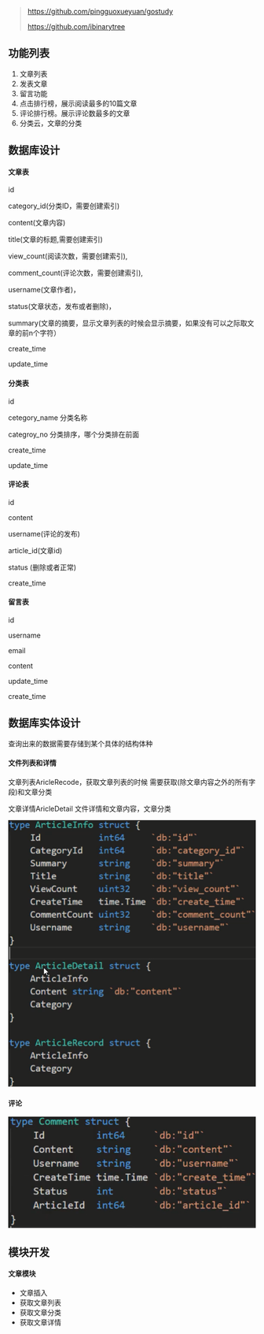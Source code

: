 > https://github.com/pingguoxueyuan/gostudy
>
> https://github.com/ibinarytree

## 功能列表

1. 文章列表
2. 发表文章
3. 留言功能
4. 点击排行榜，展示阅读最多的10篇文章
5. 评论排行榜。展示评论数最多的文章
6. 分类云，文章的分类

## 数据库设计

#### 文章表

id  

category_id(分类ID，需要创建索引) 

content(文章内容) 

title(文章的标题,需要创建索引)

view_count(阅读次数，需要创建索引),

comment_count(评论次数，需要创建索引),

username(文章作者)，

status(文章状态，发布或者删除)，

summary(文章的摘要，显示文章列表的时候会显示摘要，如果没有可以之际取文章的前n个字符）

create_time

update_time

#### 分类表

id

cetegory_name 分类名称

categroy_no 分类排序，哪个分类排在前面

create_time

update_time

#### 评论表

id

content

username(评论的发布)

article_id(文章id)

status (删除或者正常)

create_time

#### 留言表

id

username

email

content

update_time

create_time

## 数据库实体设计

查询出来的数据需要存储到某个具体的结构体种

#### 文件列表和详情

文章列表AricleRecode，获取文章列表的时候 需要获取(除文章内容之外的所有字段)和文章分类

文章详情AricleDetail 文件详情和文章内容，文章分类



![image-20200413080332293](images\博客项目\image-20200413080332293.png)

#### 评论

![image-20200413080740538](images\博客项目\image-20200413080740538.png)

## 模块开发

#### 文章模块

- 文章插入
- 获取文章列表
- 获取文章分类
- 获取文章详情